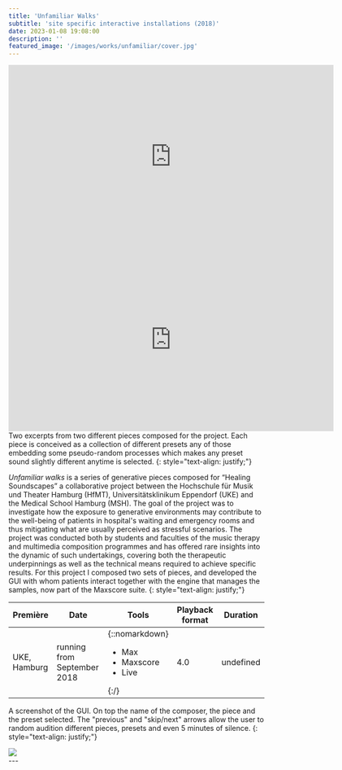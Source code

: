 ```yaml
---
title: 'Unfamiliar Walks'
subtitle: 'site specific interactive installations (2018)'
date: 2023-01-08 19:08:00
description: ''
featured_image: '/images/works/unfamiliar/cover.jpg'
---
```



<iframe src="https://player.vimeo.com/video/787516525" width="640" height="360" frameborder="0" allowfullscreen></iframe>

<iframe src="https://player.vimeo.com/video/805201804" width="640" height="360" frameborder="0" allowfullscreen></iframe>
Two excerpts from two different pieces composed for the project. Each piece is conceived as a collection of different presets any of those embedding some pseudo-random processes which makes any preset sound slightly different anytime is selected.
{: style="text-align: justify;"}

_Unfamiliar walks_ is a series of generative pieces composed for “Healing Soundscapes” a collaborative project between the Hochschule für Musik und Theater Hamburg (HfMT), Universitätsklinikum Eppendorf (UKE) and the Medical School Hamburg (MSH). The goal of the project was to investigate how the exposure to generative environments may contribute to the well-being of patients in hospital's waiting and emergency rooms and thus mitigating what are usually perceived as stressful scenarios. The project was conducted both by students and faculties of the music therapy and multimedia composition programmes and has offered rare insights into the dynamic of such undertakings, covering both the therapeutic underpinnings as well as the technical means required to achieve specific results. 
For this project I composed two sets of pieces, and developed the GUI with whom patients interact together with the engine that manages the samples, now part of the Maxscore suite.
{: style="text-align: justify;"}



| Première       | Date                          |               Tools                 | Playback format       | Duration    |
|----------------|-------------------------------|-------------------------------------|-----------------------|-------------|
| UKE, Hamburg   | running from September 2018   | {::nomarkdown}<ul><li>Max</li><li>Maxscore</li><li>Live</li></ul>{:/} | 4.0                   | undefined   |



A screenshot of the GUI. On top the name of the composer, the piece and the preset selected. The "previous" and "skip/next" arrows allow the user to random audition different pieces, presets and even 5 minutes of silence.
{: style="text-align: justify;"}

<div class="gallery" data-columns="1">
    <img src="{{site.baseurl}}/images/works/unfamiliar/snippet-1.jpg">
</div>
---
